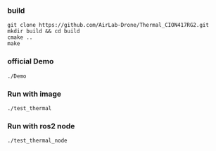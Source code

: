 

### build
```
git clone https://github.com/AirLab-Drone/Thermal_CION417RG2.git
mkdir build && cd build
cmake ..
make
```

### official Demo
```
./Demo
```


### Run with image
```
./test_thermal
```

### Run with ros2 node
```
./test_thermal_node
```